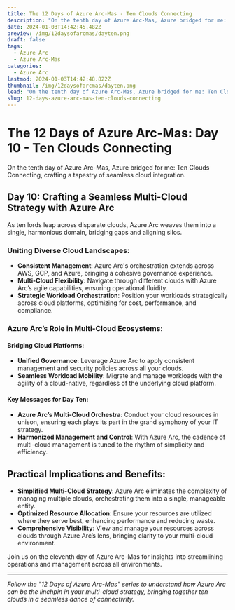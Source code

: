 ```yaml
---
title: The 12 Days of Azure Arc-Mas - Ten Clouds Connecting
description: "On the tenth day of Azure Arc-Mas, Azure bridged for me: Ten Clouds Connecting, crafting a tapestry of seamless cloud integration"
date: 2024-01-03T14:42:45.482Z
preview: /img/12daysofarcmas/dayten.png
draft: false
tags:
  - Azure Arc
  - Azure Arc-Mas
categories:
  - Azure Arc
lastmod: 2024-01-03T14:42:48.822Z
thumbnail: /img/12daysofarcmas/dayten.png
lead: "On the tenth day of Azure Arc-Mas, Azure bridged for me: Ten Clouds Connecting, crafting a tapestry of seamless cloud integration"
slug: 12-days-azure-arc-mas-ten-clouds-connecting
---
```


# The 12 Days of Azure Arc-Mas: Day 10 - Ten Clouds Connecting

On the tenth day of Azure Arc-Mas, Azure bridged for me: Ten Clouds Connecting, crafting a tapestry of seamless cloud integration.

## Day 10: Crafting a Seamless Multi-Cloud Strategy with Azure Arc

As ten lords leap across disparate clouds, Azure Arc weaves them into a single, harmonious domain, bridging gaps and aligning silos.

### Uniting Diverse Cloud Landscapes:
- **Consistent Management**: Azure Arc's orchestration extends across AWS, GCP, and Azure, bringing a cohesive governance experience.
- **Multi-Cloud Flexibility**: Navigate through different clouds with Azure Arc’s agile capabilities, ensuring operational fluidity.
- **Strategic Workload Orchestration**: Position your workloads strategically across cloud platforms, optimizing for cost, performance, and compliance.

### Azure Arc’s Role in Multi-Cloud Ecosystems:

#### Bridging Cloud Platforms:
- **Unified Governance**: Leverage Azure Arc to apply consistent management and security policies across all your clouds.
- **Seamless Workload Mobility**: Migrate and manage workloads with the agility of a cloud-native, regardless of the underlying cloud platform.

#### Key Messages for Day Ten:
- **Azure Arc’s Multi-Cloud Orchestra**: Conduct your cloud resources in unison, ensuring each plays its part in the grand symphony of your IT strategy.
- **Harmonized Management and Control**: With Azure Arc, the cadence of multi-cloud management is tuned to the rhythm of simplicity and efficiency.

## Practical Implications and Benefits:

- **Simplified Multi-Cloud Strategy**: Azure Arc eliminates the complexity of managing multiple clouds, orchestrating them into a single, manageable entity.
- **Optimized Resource Allocation**: Ensure your resources are utilized where they serve best, enhancing performance and reducing waste.
- **Comprehensive Visibility**: View and manage your resources across clouds through Azure Arc’s lens, bringing clarity to your multi-cloud environment.

Join us on the eleventh day of Azure Arc-Mas for insights into streamlining operations and management across all environments.

---

*Follow the "12 Days of Azure Arc-Mas" series to understand how Azure Arc can be the linchpin in your multi-cloud strategy, bringing together ten clouds in a seamless dance of connectivity.*
